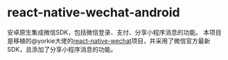 # react-native-wechat-android
安卓原生集成微信SDK，包括微信登录、支付、分享小程序消息的功能。
本项目是移植的@yorkie大佬的[react-native-wechat](https://github.com/yorkie/react-native-wechat)项目，并采用了微信官方最新SDK，且添加了分享小程序消息的功能。
